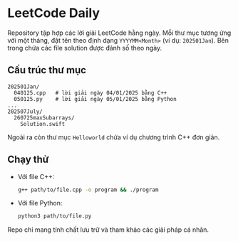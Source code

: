 # LeetCode Daily

Repository tập hợp các lời giải LeetCode hằng ngày. Mỗi thư mục tương ứng với một tháng, đặt tên theo định dạng `YYYYMM<Month>` (ví dụ: `202501Jan`). Bên trong chứa các file solution được đánh số theo ngày.

## Cấu trúc thư mục

```
202501Jan/
  040125.cpp   # lời giải ngày 04/01/2025 bằng C++
  050125.py    # lời giải ngày 05/01/2025 bằng Python
...
202507July/
  260725maxSubarrays/
    Solution.swift
```

Ngoài ra còn thư mục `Helloworld` chứa ví dụ chương trình C++ đơn giản.

## Chạy thử

- Với file C++:

  ```bash
  g++ path/to/file.cpp -o program && ./program
  ```

- Với file Python:

  ```bash
  python3 path/to/file.py
  ```

Repo chỉ mang tính chất lưu trữ và tham khảo các giải pháp cá nhân.
